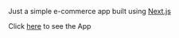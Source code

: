 Just a simple e-commerce app built using [Next.js](https://www.nextjs.org)

Click [here](https://magnus-commerce.vercel.app) to see the App

